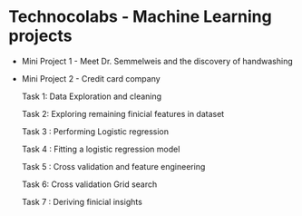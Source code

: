 # Technocolabs - Machine Learning projects

- Mini Project 1 - Meet Dr. Semmelweis and the discovery of handwashing
- Mini Project 2 - Credit card company

   Task 1: Data Exploration and cleaning
   
   Task 2: Exploring remaining finicial features in dataset

   Task 3 : Performing Logistic regression
   
   Task 4 : Fitting a logistic regression model
   
   Task 5 : Cross validation and feature engineering
   
   Task 6: Cross validation Grid search
   
   Task 7 : Deriving finicial insights
   
   


